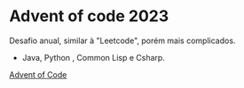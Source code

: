# Advent of code 2023
Desafio anual, similar à "Leetcode", porém mais complicados.

* Java, Python , Common Lisp e Csharp.

[Advent of Code](https://adventofcode.com/)
